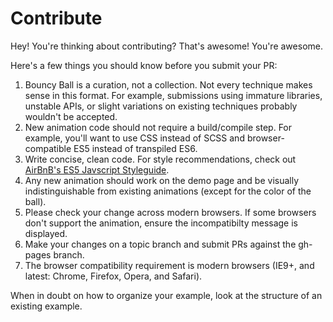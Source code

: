 # Contribute

Hey! You're thinking about contributing? That's awesome! You're awesome.

Here's a few things you should know before you submit your PR:

1. Bouncy Ball is a curation, not a collection. Not every technique makes sense in this format. For example, submissions using immature libraries, unstable APIs, or slight variations on existing techniques probably wouldn't be accepted.
2. New animation code should not require a build/compile step. For example, you'll want to use CSS instead of SCSS and browser-compatible ES5 instead of transpiled ES6.
3. Write concise, clean code. For style recommendations, check out [AirBnB's ES5 Javscript Styleguide](https://github.com/airbnb/javascript/tree/master/es5).
4. Any new animation should work on the demo page and be visually indistinguishable from existing animations (except for the color of the ball).
5. Please check your change across modern browsers. If some browsers don't support the animation, ensure the incompatibilty message is displayed.
6. Make your changes on a topic branch and submit PRs against the gh-pages branch.
7. The browser compatibility requirement is modern browsers (IE9+, and latest: Chrome, Firefox, Opera, and Safari).

When in doubt on how to organize your example, look at the structure of an existing example.
